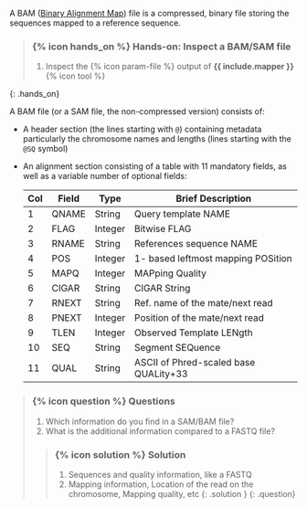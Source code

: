 A BAM ([Binary Alignment Map](https://en.wikipedia.org/wiki/SAM_(file_format))) file is a compressed, binary file storing the sequences mapped to a reference sequence. 

> ### {% icon hands_on %} Hands-on: Inspect a BAM/SAM file
>
> 1. Inspect the {% icon param-file %} output of **{{ include.mapper }}** {% icon tool %}
>
{: .hands_on}

A BAM file (or a SAM file, the non-compressed version) consists of:

- A header section (the lines starting with `@`) containing metadata particularly the chromosome names and lengths (lines starting with the `@SQ` symbol)
- An alignment section consisting of a table with 11 mandatory fields, as well as a variable number of optional fields:

    Col | Field | Type | Brief Description
    --- | --- | --- | ---
    1 | QNAME | String | Query template NAME
    2 | FLAG | Integer | Bitwise FLAG
    3 | RNAME | String | References sequence NAME
    4 | POS | Integer | 1- based leftmost mapping POSition
    5 | MAPQ | Integer | MAPping Quality
    6 | CIGAR | String | CIGAR String
    7 | RNEXT | String | Ref. name of the mate/next read
    8 | PNEXT | Integer | Position of the mate/next read
    9 | TLEN | Integer | Observed Template LENgth
    10 | SEQ | String | Segment SEQuence
    11 | QUAL | String | ASCII of Phred-scaled base QUALity+33 

> ### {% icon question %} Questions
>
> 1. Which information do you find in a SAM/BAM file?
> 2. What is the additional information compared to a FASTQ file?
>
> > ### {% icon solution %} Solution
> > 1. Sequences and quality information, like a FASTQ
> > 2. Mapping information, Location of the read on the chromosome, Mapping quality, etc
> {: .solution }
{: .question}
